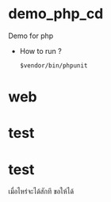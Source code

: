 demo_php_cd
===========

Demo for php


* How to run ?

  ```
  $vendor/bin/phpunit
  ```
# web
# test
# test
เมื่อไหร่จะได้สักที
ขอให้ได้
